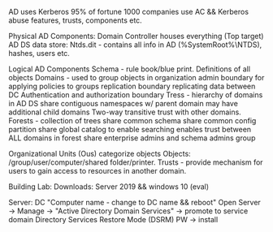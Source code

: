 AD uses Kerberos
    95% of fortune 1000 companies use AC && Kerberos
    abuse features, trusts, components etc.

Physical AD Components:
    Domain Controller houses everything (Top target)
    AD DS data store: Ntds.dit - contains all info in AD (%SystemRoot%\NTDS), hashes, users etc. 

Logical AD Components
    Schema - rule book/blue print. Definitions of all objects
    Domains - used to group objects in organization
        admin boundary for applying policies to groups
        replication boundary replicating data between DC
        Authentication and authorization boundary
    Tress - hierarchy of domains in AD DS
        share contiguous namespaces w/ parent domain
        may have additional child domains
        Two-way transitive trust with other domains.
    Forests - collection of trees
        share common schema
        share common config partition
        share global catalog to enable searching
        enables trust between ALL domains in forest
        share enterprise admins and schema admins group

Organizational Units (Ous) categorize objects
    Objects: /group/user/computer/shared folder/printer.
    Trusts - provide mechanism for users to gain access to resources in another domain.

Building Lab:
    Downloads: Server 2019 && windows 10 (eval)

Server: DC "Computer name - change to DC name && reboot"
    Open Server -> Manage -> "Active Directory Domain Services" -> promote to service domain
        Directory Services Restore Mode (DSRM) PW -> install